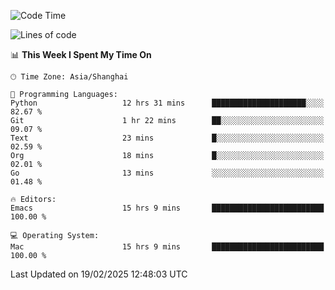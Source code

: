 <!--START_SECTION:waka-->
![Code Time](http://img.shields.io/badge/Code%20Time-2%2C541%20hrs%205%20mins-blue)

![Lines of code](https://img.shields.io/badge/From%20Hello%20World%20I%27ve%20Written-335.2%20thousand%20lines%20of%20code-blue)

📊 **This Week I Spent My Time On** 

```text
🕑︎ Time Zone: Asia/Shanghai

💬 Programming Languages: 
Python                   12 hrs 31 mins      █████████████████████░░░░   82.67 % 
Git                      1 hr 22 mins        ██░░░░░░░░░░░░░░░░░░░░░░░   09.07 % 
Text                     23 mins             █░░░░░░░░░░░░░░░░░░░░░░░░   02.59 % 
Org                      18 mins             █░░░░░░░░░░░░░░░░░░░░░░░░   02.01 % 
Go                       13 mins             ░░░░░░░░░░░░░░░░░░░░░░░░░   01.48 % 

🔥 Editors: 
Emacs                    15 hrs 9 mins       █████████████████████████   100.00 % 

💻 Operating System: 
Mac                      15 hrs 9 mins       █████████████████████████   100.00 % 
```


 Last Updated on 19/02/2025 12:48:03 UTC
<!--END_SECTION:waka-->
